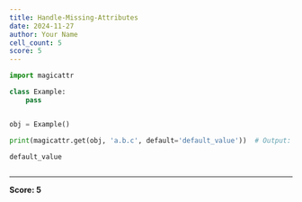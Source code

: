```yaml
---
title: Handle-Missing-Attributes
date: 2024-11-27
author: Your Name
cell_count: 5
score: 5
---
```


```python
import magicattr

```


```python
class Example:
    pass
```


```python

obj = Example()

```


```python
print(magicattr.get(obj, 'a.b.c', default='default_value'))  # Output: 'default_value'
```

    default_value



```python

```


---
**Score: 5**
